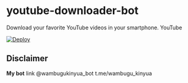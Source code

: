 # youtube-downloader-bot
Download your favorite YouTube videos in your smartphone.
YouTube

[![Deploy](https://www.herokucdn.com/deploy/button.svg)](https://heroku.com/deploy?template=https://github.com/wambugu71/youtube-downloader-bot)

## Disclaimer

__My bot__ link @wambugukinyua_bot t.me/wambugu_kinyua
